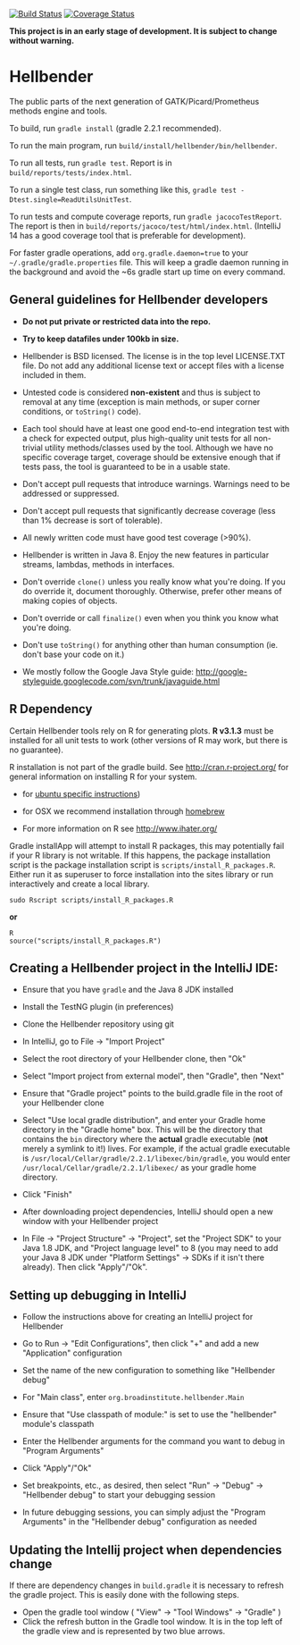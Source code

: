 [![Build Status](https://travis-ci.org/broadinstitute/hellbender.svg?branch=master)](https://travis-ci.org/broadinstitute/hellbender)
[![Coverage Status](https://coveralls.io/repos/broadinstitute/hellbender/badge.svg?branch=master)](https://coveralls.io/r/broadinstitute/hellbender?branch=master)

**This project is in an early stage of development.  It is subject to change without warning.**  

Hellbender
================

The public parts of the next generation of GATK/Picard/Prometheus methods engine and tools.


To build, run `gradle install` (gradle 2.2.1 recommended).

To run the main program, run `build/install/hellbender/bin/hellbender`.

To run all tests, run `gradle test`. Report is in `build/reports/tests/index.html`.

To run a single test class, run something like this, `gradle test -Dtest.single=ReadUtilsUnitTest`.

To run tests and compute coverage reports, run `gradle jacocoTestReport`. The report is then in `build/reports/jacoco/test/html/index.html`. (IntelliJ 14 has a good coverage tool that is preferable for development).

For faster gradle operations, add `org.gradle.daemon=true` to your `~/.gradle/gradle.properties` file.  This will keep a gradle daemon running in the background and avoid the ~6s gradle start up time on every command.  

General guidelines for Hellbender developers
----------------

* **Do not put private or restricted data into the repo.**

* **Try to keep datafiles under 100kb in size.**

* Hellbender is  BSD licensed.  The license is in the top level LICENSE.TXT file.  Do not add any additional license text or accept files with a license included in them.

* Untested code is considered **non-existent** and thus is subject to removal at any time (exception is main methods, or super corner conditions, or `toString()` code).

* Each tool should have at least one good end-to-end integration test with a check for expected output, plus high-quality unit tests for all non-trivial utility methods/classes used by the tool. Although we have no specific coverage target, coverage should be extensive enough that if tests pass, the tool is guaranteed to be in a usable state.

* Don't accept pull requests that introduce warnings. Warnings need to be addressed or suppressed.

* Don't accept pull requests that significantly decrease coverage (less than 1% decrease is sort of tolerable). 

* All newly written code must have good test coverage (>90%).

* Hellbender is written in Java 8. Enjoy the new features in particular streams, lambdas, methods in interfaces.

* Don't override `clone()` unless you really know what you're doing. If you do override it, document thoroughly. Otherwise, prefer other means of making copies of objects.

* Don't override or call `finalize()` even when you think you know what you're doing.

* Don't use `toString()` for anything other than human consumption (ie. don't base your code on it.)

* We mostly follow the Google Java Style guide: http://google-styleguide.googlecode.com/svn/trunk/javaguide.html

R Dependency
----------------
Certain Hellbender tools rely on R for generating plots. **R v3.1.3** must be installed for all unit tests to work (other versions of R may work, but there is no guarantee).  

R installation is not part of the gradle build.  See http://cran.r-project.org/ for general information on installing R for your system.
* for [ubuntu specific instructions](http://cran.r-project.org/bin/linux/ubuntu/README))
* for OSX we recommend installation through [homebrew](http://brew.sh/)

* For more information on R see http://www.ihater.org/

Gradle installApp will attempt to install R packages, this may potentially fail if your R library is not writable.  If this happens, the package installation script is the package installation script is `scripts/install_R_packages.R`.  Either run it as superuser to force installation into the sites library or run interactively and create a local library.
```
sudo Rscript scripts/install_R_packages.R
```
**or**
```
R 
source("scripts/install_R_packages.R")
```

Creating a Hellbender project in the IntelliJ IDE:
----------------

* Ensure that you have `gradle` and the Java 8 JDK installed

* Install the TestNG plugin (in preferences)

* Clone the Hellbender repository using git

* In IntelliJ, go to File -> "Import Project"

* Select the root directory of your Hellbender clone, then "Ok"

* Select "Import project from external model", then "Gradle", then "Next"

* Ensure that "Gradle project" points to the build.gradle file in the root of your Hellbender clone

* Select "Use local gradle distribution", and enter your Gradle home directory in the "Gradle home" box. This will be the directory that contains the `bin` directory where the **actual** gradle executable (**not** merely a symlink to it!) lives. For example, if the actual gradle executable is `/usr/local/Cellar/gradle/2.2.1/libexec/bin/gradle`, you would enter `/usr/local/Cellar/gradle/2.2.1/libexec/` as your gradle home directory.

* Click "Finish"

* After downloading project dependencies, IntelliJ should open a new window with your Hellbender project

* In File -> "Project Structure" -> "Project", set the "Project SDK" to your Java 1.8 JDK, and "Project language level" to 8 (you may need to add your Java 8 JDK under "Platform Settings" -> SDKs if it isn't there already). Then click "Apply"/"Ok".


Setting up debugging in IntelliJ
----------------

* Follow the instructions above for creating an IntelliJ project for Hellbender

* Go to Run -> "Edit Configurations", then click "+" and add a new "Application" configuration

* Set the name of the new configuration to something like "Hellbender debug"

* For "Main class", enter `org.broadinstitute.hellbender.Main`

* Ensure that "Use classpath of module:" is set to use the "hellbender" module's classpath

* Enter the Hellbender arguments for the command you want to debug in "Program Arguments"

* Click "Apply"/"Ok"

* Set breakpoints, etc., as desired, then select "Run" -> "Debug" -> "Hellbender debug" to start your debugging session

* In future debugging sessions, you can simply adjust the "Program Arguments" in the "Hellbender debug" configuration as needed

Updating the Intellij project when dependencies change
-------------------
If there are dependency changes in `build.gradle` it is necessary to refresh the gradle project. This is easily done with the following steps.

* Open the gradle tool window  ( "View" -> "Tool Windows" -> "Gradle" )
* Click the refresh button in the Gradle tool window.  It is in the top left of the gradle view and is represented by two blue arrows.
